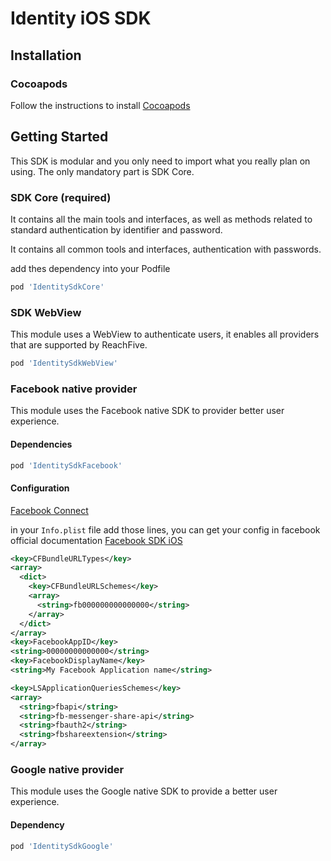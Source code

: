 # Identity iOS SDK

## Installation

### Cocoapods
Follow the instructions to install [Cocoapods](https://cocoapods.org)

## Getting Started

This SDK is modular and you only need to import what you really plan on using. The only mandatory part is SDK Core.

### SDK Core (required)

It contains all the main tools and interfaces, as well as methods related to standard authentication by identifier and password.

It contains all common tools and interfaces, authentication with passwords.

add thes dependency into your Podfile

```ruby
pod 'IdentitySdkCore'
```

### SDK WebView

This module uses a WebView to authenticate users, it enables all providers that are supported by ReachFive.

```ruby
pod 'IdentitySdkWebView'
```

### Facebook native provider

This module uses the Facebook native SDK to provider better user experience.

#### Dependencies

```ruby
pod 'IdentitySdkFacebook'
```

#### Configuration
[Facebook Connect](https://support.reach5.co/article/4-create-facebook-application)

in your `Info.plist` file add those lines, you can get your config in facebook official documentation [Facebook SDK iOS](https://developers.facebook.com/docs/facebook-login/ios)
```xml
<key>CFBundleURLTypes</key>
<array>
  <dict>
    <key>CFBundleURLSchemes</key>
    <array>
      <string>fb000000000000000</string>
    </array>
  </dict>
</array>
<key>FacebookAppID</key>
<string>00000000000000</string>
<key>FacebookDisplayName</key>
<string>My Facebook Application name</string>

<key>LSApplicationQueriesSchemes</key>
<array>
  <string>fbapi</string>
  <string>fb-messenger-share-api</string>
  <string>fbauth2</string>
  <string>fbshareextension</string>
</array>
```

### Google native provider

This module uses the Google native SDK to provide a better user experience.

#### Dependency

```ruby
pod 'IdentitySdkGoogle'
```
